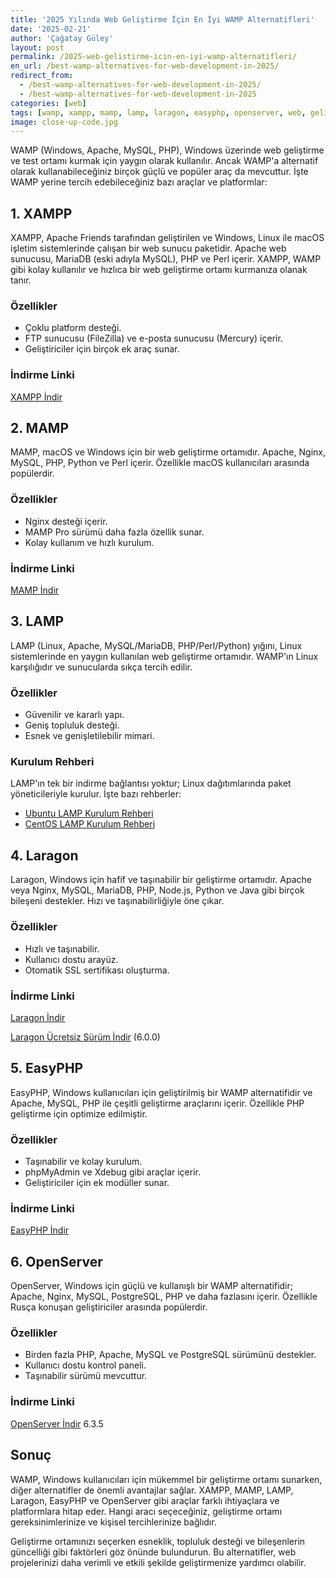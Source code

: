 ```yaml
---
title: '2025 Yılında Web Geliştirme İçin En İyi WAMP Alternatifleri'
date: '2025-02-21'
author: 'Çağatay Güley'
layout: post
permalink: /2025-web-gelistirme-icin-en-iyi-wamp-alternatifleri/
en_url: /best-wamp-alternatives-for-web-development-in-2025/
redirect_from:
  - /best-wamp-alternatives-for-web-development-in-2025/
  - /best-wamp-alternatives-for-web-development-in-2025
categories: [web]
tags: [wamp, xampp, mamp, lamp, laragon, easyphp, openserver, web, geliştirme, apache, mysql, php, windows]
image: close-up-code.jpg
---
```


WAMP (Windows, Apache, MySQL, PHP), Windows üzerinde web geliştirme ve test ortamı kurmak için yaygın olarak kullanılır. Ancak WAMP'a alternatif olarak kullanabileceğiniz birçok güçlü ve popüler araç da mevcuttur. İşte WAMP yerine tercih edebileceğiniz bazı araçlar ve platformlar:

## 1. XAMPP

XAMPP, Apache Friends tarafından geliştirilen ve Windows, Linux ile macOS işletim sistemlerinde çalışan bir web sunucu paketidir. Apache web sunucusu, MariaDB (eski adıyla MySQL), PHP ve Perl içerir. XAMPP, WAMP gibi kolay kullanılır ve hızlıca bir web geliştirme ortamı kurmanıza olanak tanır.

### Özellikler

- Çoklu platform desteği.
- FTP sunucusu (FileZilla) ve e-posta sunucusu (Mercury) içerir.
- Geliştiriciler için birçok ek araç sunar.

### İndirme Linki

[XAMPP İndir](https://www.apachefriends.org/index.html)

## 2. MAMP

MAMP, macOS ve Windows için bir web geliştirme ortamıdır. Apache, Nginx, MySQL, PHP, Python ve Perl içerir. Özellikle macOS kullanıcıları arasında popülerdir.

### Özellikler

- Nginx desteği içerir.
- MAMP Pro sürümü daha fazla özellik sunar.
- Kolay kullanım ve hızlı kurulum.

### İndirme Linki

[MAMP İndir](https://www.mamp.info/en/)

## 3. LAMP

LAMP (Linux, Apache, MySQL/MariaDB, PHP/Perl/Python) yığını, Linux sistemlerinde en yaygın kullanılan web geliştirme ortamıdır. WAMP'ın Linux karşılığıdır ve sunucularda sıkça tercih edilir.

### Özellikler

- Güvenilir ve kararlı yapı.
- Geniş topluluk desteği.
- Esnek ve genişletilebilir mimari.

### Kurulum Rehberi

LAMP'ın tek bir indirme bağlantısı yoktur; Linux dağıtımlarında paket yöneticileriyle kurulur. İşte bazı rehberler:

- [Ubuntu LAMP Kurulum Rehberi](https://ubuntu.com/tutorials/install-and-configure-apache#1-overview)
- [CentOS LAMP Kurulum Rehberi](https://www.tecmint.com/install-lamp-in-centos-8/)

## 4. Laragon

Laragon, Windows için hafif ve taşınabilir bir geliştirme ortamıdır. Apache veya Nginx, MySQL, MariaDB, PHP, Node.js, Python ve Java gibi birçok bileşeni destekler. Hızı ve taşınabilirliğiyle öne çıkar.

### Özellikler

- Hızlı ve taşınabilir.
- Kullanıcı dostu arayüz.
- Otomatik SSL sertifikası oluşturma.

### İndirme Linki

[Laragon İndir](https://laragon.org/)

[Laragon Ücretsiz Sürüm İndir](https://github.com/leokhoa/laragon/releases/tag/6.0.0) (6.0.0)

## 5. EasyPHP

EasyPHP, Windows kullanıcıları için geliştirilmiş bir WAMP alternatifidir ve Apache, MySQL, PHP ile çeşitli geliştirme araçlarını içerir. Özellikle PHP geliştirme için optimize edilmiştir.

### Özellikler

- Taşınabilir ve kolay kurulum.
- phpMyAdmin ve Xdebug gibi araçlar içerir.
- Geliştiriciler için ek modüller sunar.

### İndirme Linki

[EasyPHP İndir](https://www.easyphp.org/)

## 6. OpenServer

OpenServer, Windows için güçlü ve kullanışlı bir WAMP alternatifidir; Apache, Nginx, MySQL, PostgreSQL, PHP ve daha fazlasını içerir. Özellikle Rusça konuşan geliştiriciler arasında popülerdir.

### Özellikler

- Birden fazla PHP, Apache, MySQL ve PostgreSQL sürümünü destekler.
- Kullanıcı dostu kontrol paneli.
- Taşınabilir sürümü mevcuttur.

### İndirme Linki

[OpenServer İndir](https://ospanel.io/) 6.3.5

## Sonuç

WAMP, Windows kullanıcıları için mükemmel bir geliştirme ortamı sunarken, diğer alternatifler de önemli avantajlar sağlar. XAMPP, MAMP, LAMP, Laragon, EasyPHP ve OpenServer gibi araçlar farklı ihtiyaçlara ve platformlara hitap eder. Hangi aracı seçeceğiniz, geliştirme ortamı gereksinimlerinize ve kişisel tercihlerinize bağlıdır.

Geliştirme ortamınızı seçerken esneklik, topluluk desteği ve bileşenlerin güncelliği gibi faktörleri göz önünde bulundurun. Bu alternatifler, web projelerinizi daha verimli ve etkili şekilde geliştirmenize yardımcı olabilir.